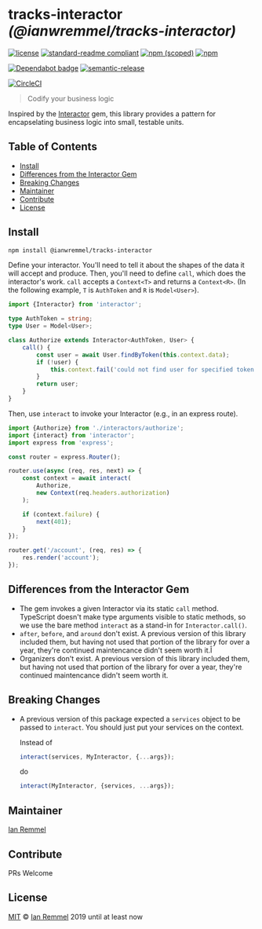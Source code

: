 # tracks-interactor _(@ianwremmel/tracks-interactor)_

<!-- (optional) Put banner here -->

<!-- PROJ: Badges Start -->

[![license](https://img.shields.io/github/license/ianwremmel/tracks-interactor.svg)](https://github.com/ianwremmel/tracks-interactor/blob/master/LICENSE)
[![standard-readme compliant](https://img.shields.io/badge/readme%20style-standard-brightgreen.svg?style=flat-square)](https://github.com/RichardLitt/standard-readme)
[![npm (scoped)](https://img.shields.io/npm/v/@ianwremmel/tracks-interactor.svg)](https://www.npmjs.com/package/@ianwremmel/tracks-interactor)
[![npm](https://img.shields.io/npm/dm/@ianwremmel/tracks-interactor.svg)](https://www.npmjs.com/package/@ianwremmel/tracks-interactor)

[![Dependabot badge](https://img.shields.io/badge/Dependabot-active-brightgreen.svg)](https://dependabot.com/)
[![semantic-release](https://img.shields.io/badge/%20%20%F0%9F%93%A6%F0%9F%9A%80-semantic--release-e10079.svg)](https://github.com/semantic-release/semantic-release)

[![CircleCI](https://circleci.com/gh/ianwremmel/tracks-interactor.svg?style=svg)](https://circleci.com/gh/ianwremmel/tracks-interactor)

<!-- PROJ: Badges End -->

> Codify your business logic

Inspired by the [Interactor](https://github.com/collectiveidea/interactor) gem,
this library provides a pattern for encapselating business logic into small,
testable units.

## Table of Contents

<!-- toc -->

-   [Install](#install)
-   [Differences from the Interactor Gem](#differences-from-the-interactor-gem)
-   [Breaking Changes](#breaking-changes)
-   [Maintainer](#maintainer)
-   [Contribute](#contribute)
-   [License](#license)

<!-- tocstop -->

## Install

```bash
npm install @ianwremmel/tracks-interactor
```

Define your interactor. You'll need to tell it about the shapes of the data it
will accept and produce. Then, you'll need to define `call`, which does the
interactor's work. `call` accepts a `Context<T>` and returns a `Context<R>`. (In
the following example, `T` is `AuthToken` and `R` is `Model<User>`).

```ts
import {Interactor} from 'interactor';

type AuthToken = string;
type User = Model<User>;

class Authorize extends Interactor<AuthToken, User> {
    call() {
        const user = await User.findByToken(this.context.data);
        if (!user) {
            this.context.fail('could not find user for specified token');
        }
        return user;
    }
}
```

Then, use `interact` to invoke your Interactor (e.g., in an express route).

```js
import {Authorize} from './interactors/authorize';
import {interact} from 'interactor';
import express from 'express';

const router = express.Router();

router.use(async (req, res, next) => {
    const context = await interact(
        Authorize,
        new Context(req.headers.authorization)
    );

    if (context.failure) {
        next(401);
    }
});

router.get('/account', (req, res) => {
    res.render('account');
});
```

## Differences from the Interactor Gem

-   The gem invokes a given Interactor via its static `call` method. TypeScript
    doesn't make type arguments visible to static methods, so we use the bare
    method `interact` as a stand-in for `Interactor.call()`.
-   `after`, `before`, and `around` don't exist. A previous version of this
    library included them, but having not used that portion of the library for
    over a year, they're continued maintencance didn't seem worth it.Î
-   Organizers don't exist. A previous version of this library included them,
    but having not used that portion of the library for over a year, they're
    continued maintencance didn't seem worth it.

## Breaking Changes

-   A previous version of this package expected a `services` object to be passed
    to `interact`. You should just put your services on the context.

    Instead of

    ```ts
    interact(services, MyInteractor, {...args});
    ```

    do

    ```ts
    interact(MyInteractor, {services, ...args});
    ```

## Maintainer

[Ian Remmel](https://github.com/ianwremmel)

## Contribute

PRs Welcome

## License

[MIT](LICENSE) &copy; [Ian Remmel](https://github.com/ianwremmel) 2019 until at
least now
